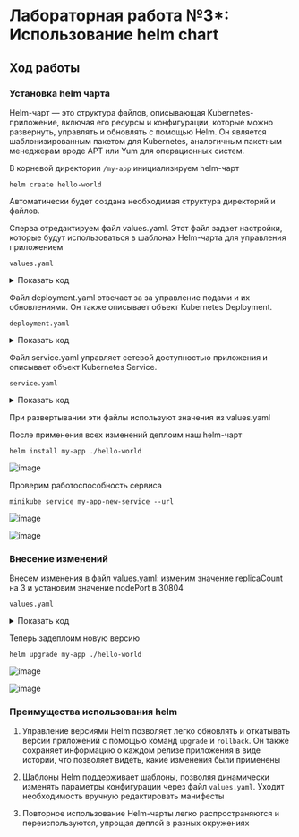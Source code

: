 # Лабораторная работа №3*: Использование helm chart

## Ход работы

### Установка helm чарта
Helm-чарт — это структура файлов, описывающая Kubernetes-приложение, включая его ресурсы и конфигурации, которые можно развернуть, управлять и обновлять с помощью Helm. Он является шаблонизированным пакетом для Kubernetes, аналогичным пакетным менеджерам вроде APT или Yum для операционных систем.

В корневой директории ```/my-app``` инициализируем helm-чарт

```helm create hello-world```

Автоматически будет создана необходимая структура директорий и файлов.

Сперва отредактируем файл values.yaml. Этот файл задает настройки, которые будут использоваться в шаблонах Helm-чарта для управления приложением

```values.yaml```
<details>
<summary>Показать код</summary>
  
```yaml
# Default values for hello-world.
# This is a YAML-formatted file.
# Declare variables to be passed into your templates.

# This will set the replicaset count more information can be found here: https://kubernetes.io/docs/concepts/workloads/controllers/replicaset/
replicaCount: 2

image:
  repository: my-app
  pullPolicy: IfNotPresent
  tag: latest

serviceAccount:
  create: true
  name: ""

service:
  type: NodePort
  port: 80
  targetPort: 8080

containerPort: 8080

ingress:
  enabled: false 
  annotations: {}
  hosts:
    - host: chart-example.local
      paths: []
  tls: []

resources: {}

autoscaling:
  enabled: false 
  minReplicas: 1
  maxReplicas: 5
  targetCPUUtilizationPercentage: 80
  targetMemoryUtilizationPercentage: 80

volumes: []

volumeMounts: []

nodeSelector: {}

tolerations: []

affinity: {}
```
</details>

Файл deployment.yaml отвечает за за управление подами и их обновлениями. Он также описывает объект Kubernetes Deployment.

```deployment.yaml```
<details>
<summary>Показать код</summary>
  
```yaml
apiVersion: apps/v1
kind: Deployment
metadata:
  name: {{ .Release.Name }}-deployment
  labels:
    app: {{ .Release.Name }}-app
spec:
  replicas: {{ .Values.replicaCount }}
  selector:
    matchLabels:
      app: {{ .Release.Name }}-new
  template:
    metadata:
      labels:
        app: {{ .Release.Name }}-new
    spec:
      containers:
      - name: {{ .Release.Name }}-container
        image: "{{ .Values.image.repository }}:{{ .Values.image.tag }}"
        imagePullPolicy: {{ .Values.image.pullPolicy }}
        ports:
        - containerPort: {{ .Values.containerPort }}
```
</details>

Файл service.yaml управляет сетевой доступностью приложения и описывает объект Kubernetes Service.

```service.yaml```
<details>
<summary>Показать код</summary>
  
```yaml
apiVersion: v1
kind: Service
metadata:
  name: {{ .Release.Name }}-new-service
spec:
  type: NodePort
  selector:
    app: {{ .Release.Name }}-new
  ports:
    - protocol: TCP
      port: {{ .Values.service.port }}
      targetPort: {{ .Values.service.targetPort }}
```
</details>

При развертывании эти файлы используют значения из values.yaml

После применения всех изменений деплоим наш helm-чарт

```helm install my-app ./hello-world```

![image](https://github.com/user-attachments/assets/59cc2729-881a-43e1-b683-cd06836b79d4)

Проверим работоспособность сервиса

```minikube service my-app-new-service --url```

![image](https://github.com/user-attachments/assets/94865ce8-dcc5-4e5d-8e6c-3805ee867860)

![image](https://github.com/user-attachments/assets/d4f1f28c-2219-4c86-b0a6-8c2bbf5d0ab1)


### Внесение изменений

Внесем изменения в файл values.yaml: изменим значение replicaCount на 3 и установим значение nodePort в 30804

```values.yaml```
<details>
<summary>Показать код</summary>
  
```yaml
# Default values for hello-world.
# This is a YAML-formatted file.
# Declare variables to be passed into your templates.

# This will set the replicaset count more information can be found here: https://kubernetes.io/docs/concepts/workloads/controllers/replicaset/
replicaCount: 3

image:
  repository: my-app
  pullPolicy: IfNotPresent
  tag: latest

serviceAccount:
  create: true
  name: ""

service:
  type: NodePort
  port: 80
  targetPort: 8080
  nodePort: 30804

containerPort: 8080

ingress:
  enabled: false 
  annotations: {}
  hosts:
    - host: chart-example.local
      paths: []
  tls: []

resources: {}

autoscaling:
  enabled: false 
  minReplicas: 1
  maxReplicas: 5
  targetCPUUtilizationPercentage: 80
  targetMemoryUtilizationPercentage: 80

volumes: []

volumeMounts: []

nodeSelector: {}

tolerations: []

affinity: {}
```
</details>

Теперь задеплоим новую версию

```helm upgrade my-app ./hello-world```

![image](https://github.com/user-attachments/assets/faf1d8d3-bfb0-447f-aa1c-25e88d6be4a7)

![image](https://github.com/user-attachments/assets/cb268477-501d-4901-a3f5-acca6bf7ed50)


### Преимущества использования helm

1. Управление версиями
Helm позволяет легко обновлять и откатывать версии приложений с помощью команд ```upgrade``` и ```rollback```. Он также сохраняет информацию о каждом релизе приложения в виде истории, что позволяет видеть, какие изменения были применены

2. Шаблоны
Helm поддерживает шаблоны, позволяя динамически изменять параметры конфигурации через файл ```values.yaml```. Уходит необходимость вручную редактировать манифесты

3. Повторное использование
Helm-чарты легко распространяются и переиспользуются, упрощая деплой в разных окружениях










